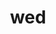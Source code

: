 ---
category: 3-letters
denotation: null
name: wed
reference_link: https://www.etymonline.com/word/wed
root_language: null
root_name: null
title: wed
type: free
word_sums:
- respelling: wed
  sum: 'Wed + '
---